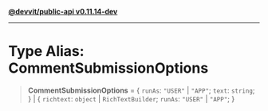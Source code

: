 [**@devvit/public-api v0.11.14-dev**](../../README.md)

---

# Type Alias: CommentSubmissionOptions

> **CommentSubmissionOptions** = \{ `runAs`: `"USER"` \| `"APP"`; `text`: `string`; \} \| \{ `richtext`: `object` \| `RichTextBuilder`; `runAs`: `"USER"` \| `"APP"`; \}
